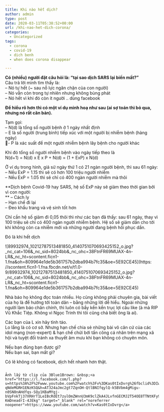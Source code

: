 ```yaml
---
title: Khi nào hết dịch?
author: admin
type: post
date: 2020-03-11T05:38:52+00:00
url: /khi-nao-het-dich-corona/
categories:
  - Uncategorized
tags:
  - corona
  - covid-19
  - dich benh
  - when does corona disappear

---
```

**Có (nhiều) người đặt câu hỏi là: &#8220;tại sao dịch SARS lại biến mất?&#8221;**  
Câu trả lời mình tìm thấy là:  
&#8211; Nó tự hết (~ sau nỗ lực ngăn chặn của con người)  
&#8211; Nó vẫn còn trong tự nhiên nhưng không bùng phát  
&#8211; Nó hết vì khi đó còn ít người .. dùng facebook

**Để hiểu rõ hơn thì có một ví dụ minh hoạ như sau (ai sợ toán thì bỏ qua, nhưng nó rất căn bản).**

Tạm gọi:  
&#8211; N(d) là tổng số người bệnh ở 1 ngày nhất định  
&#8211; E là số người (trung bình) tiếp xúc với một người bị nhiễm bệnh (hàng ngày)  
- P là xác suất để một người nhiễm bệnh lây bệnh cho người khác

Khi đó tổng số người nhiễm bệnh vào ngày tiếp theo là  
N(d+1) = N(d) x E x P + N(d) = (1 + ExP) x N(d)

Ở ví dụ trong hình, giả sử ngày thứ 1 có 21 ngàn người bệnh, thì sau 61 ngày:  
&#8211; Nếu ExP = 1.15 thì sẽ có hơn 100 triệu người nhiễm  
&#8211; Nếu ExP = 1.05 thì sẽ chỉ có 400 ngàn người nhiễm mà thôi

**Dịch bệnh Covid-19 hay SARS, hệ số ExP này sẽ giảm theo thời gian bởi vì con người:  
** &#8211; Cách ly  
&#8211; Hạn chế đi lại  
&#8211; Đeo khẩu trang và vệ sinh tốt hơn

Chỉ cần hệ số giảm đi 0,05 thôi thì như các bạn đã thấy: sau 61 ngày, thay vì 100 triệu sẽ chỉ có 400 ngàn người nhiễm bệnh. Hệ số sẽ giảm dần cho tới khi không còn ca nhiễm mới và những người đang bệnh hồi phục dần.

Đó là khi hết dịch


![89932974_10212787513481850_4140751070693425152_o.jpg?_nc_cat=106&_nc_sid=8024bb&_nc_ohc=38FtnFR69MUAX-4n-LR&_nc_ht=scontent.ficn1-1.fna&oh=809964e1de5b361757b2dba994b7fc35&oe=5E92CE45](https: //scontent.ficn1-1.fna.fbcdn.net/v/t1.0-9/89932974_10212787513481850_4140751070693425152_o.jpg?_nc_cat=106&_nc_sid=8024bb&_nc_ohc=38FtnFR69MUAX-4n-LR&_nc_ht=scontent.ficn1-1.fna&oh=809964e1de5b361757b2dba994b7fc35&oe=5E92CE45)


Nhà báo họ không đọc toán nhiều. Họ cũng không phải chuyên gia, bài viết của họ là để hướng tới toàn dân &#8211; bằng những lời dễ hiểu. Ngoài những người làm báo chân chính, thì luôn có bầy kền kền trục lợi câu like (à mà RIP Vũ Khắc Tiệp. Không vì Ngọc Trinh thì tôi cũng chả biết ông là ai).

Các bạn của L xin hãy tỉnh táo.  
Lo lắng là có cơ sở. Nhưng hạn chế chia sẻ những bài vô căn cứ của các idol mạng (non-expert) & hạn chế chửi bới tấn công cá nhân trên mạng xã hội và tuyệt đối tránh xa thuyết âm mưu khi bạn không có chuyên môn.

Nếu bạn đúng bạn được gì?  
Nếu bạn sai, bạn mất gì?

Có lẽ không có facebook, dịch hết nhanh hơn thật.

~~~~~~~~~~

Ảnh lấy từ clip của 3Blue1Brown: &nbsp;<a href="https://l.facebook.com/l.php?u=https%3A%2F%2Fwww.youtube.com%2Fwatch%3Fv%3DKas0tIxDvrg%26fbclid%3DIwAR3jqu9EC14LePA7tEVGkEySzjBsfUtpxpxjRLRUopD-qNdeMGRH1ENzKSQ&h=AT324aJmc2gt7ZqnOH-QtlBNIfqylQ-k5BVbm4gMigu-n0SN8nAHdfqs-SQy1KBaMYgj-bVpFnkTj37XRHrT1LeIBcRdEt7zulOmZWnnU3mK9clZkA4JLvfnGECMJ2T54OE8TTNtKFy9iiMX0t-KmDneadrI-4JEkg" target="_blank" rel="noreferrer noopener">https://www.youtube.com/watch?v=Kas0tIxDvrg</a>
